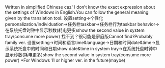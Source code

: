 Written in simplified Chinese caz' I don't know the exact expression about the settings of Windows in English.You can follow the general meaning given by the translation tool.
设置setting->个性化personalization/individuation->任务栏taskbar->任务栏行为taskbar behavior->在系统托盘时钟中显示秒数(耗电更多)show the second value in system tray(consume more power)
找不到？很可能是家庭版Cannot find?Probably family ver.
设置setting->时间和语言time&language->日期和时间date&time->显示系统托盘中的时间和日期show date&time in system tray->在系统托盘时钟中显示秒数(耗电更多)show the second value in system tray(consume more power)
*For Windows 11 or higher ver. in the future(maybe)
